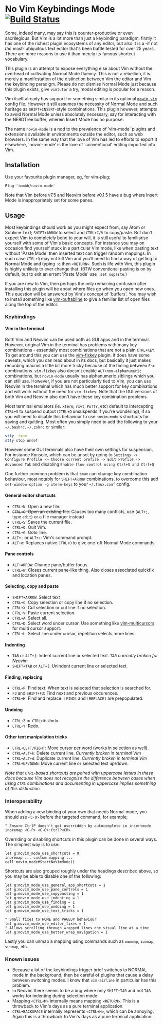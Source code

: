 #  No Vim Keybindings Mode [![Build Status](https://travis-ci.org/tombh/novim-mode.svg?branch=master)](https://travis-ci.org/tombh/novim-mode)

Some, indeed many, may say this is counter-productive or even sacrilegious. But Vim is a lot more than just a keybinding paradigm; firstly it has one of the richest plugin ecosystems of any editor, but also it is a -if not *the* most- ubiquitous text editor that's been battle tested for over 25 years. There are more reasons to use it than merely its famous shortcut vocabulary.

This plugin is an attempt to expose everything else about Vim without the overhead of cultivating Normal Mode fluency. This is not a rebellion, it is merely a manifestation of the distinction between Vim the editor and Vim the keybinding paradigm. Please do not dismiss Normal Mode just because this plugin exists, give `vimtutor` a try, modal editing is popular for a reason.

Vim itself already has support for something similar in its optional [`mswin.vim`](https://github.com/vim/vim/blob/master/runtime/mswin.vim) config file. However it still assumes the necessity of Normal Mode and such heritage as `SHIFT+INSERT`-style combinations. This plugin however, attempts to avoid Normal Mode unless absolutely necessary, say for interacting with the NERDTree buffer, wherein Insert Mode has no purpose.

The name `novim-mode` is a nod to the prevalence of 'vim-mode' plugins and extensions available in environments outside the editor, such as web browsers. In the same way that the love of Vim has led to efforts to export it elsewhere, 'novim-mode' is the love of 'conventional' editing imported into Vim.

## Installation

Use your favourite plugin manager, eg, for vim-plug;

`Plug 'tombh/novim-mode'`

Note that Vim before v7.5 and Neovim before v0.1.5 have a bug where Insert Mode is inappropriately set for some panes.

## Usage

Most keybindings should work as you might expect from, say Atom or Sublime Text; `SHIFT+ARROW` to select and `CTRL+C/V` to copy/paste. But don't expect Vim to completely bend to your will, it is still useful to familiarise yourself with some of Vim's basic concepts. For instance you may on occasion find yourself stuck in a particular Vim mode, like when pasting text without 'Paste Mode' then inserted text can trigger random mappings. In such case `CTRL+Q` may not kill Vim and you'll need to find a way of getting to Normal Mode and typing `:q` then `<RETURN>`. Such is life with Vim, this plugin is highly unlikely to ever change that. (BTW conventional pasting is on by default, but to exit an errant 'Paste Mode' use `:set nopaste`.)

If you are new to Vim, then perhaps the only remaining confusion after installing this plugin will be about where files go when you open new ones. This question will be answered by Vim's concept of 'buffers'. You may wish to install something like [vim-buftabline](https://github.com/ap/vim-buftabline) to give a familiar list of open files along the top of the editor.

### Keybindings

#### Vim in the terminal
Both Vim and Neovim can be used both as GUI apps and in the terminal. However, original Vim in the terminal has problems with many key combinations - essentially most combinations that are not a plain `CTRL+KEY`. To get around this you can use the [vim-fixkey](https://github.com/drmikehenry/vim-fixkey) plugin. It does have some caveats, which you can read about in its docs, but basically it just makes recording macros a little bit more tricky because of the timing between `Esc` combinations. `vim-fixkey` also doesn't enable `ALT+non-alphanumeric` combinations, but `novim-mode` usually has alphanumeric siblings which you can still use. However, if you are not particularly tied to Vim, you can use Neovim in the terminal which has much better support for key combinations and will work without the  need for `vim-fixkey`. Note that the GUI versions of both Vim and Neovim also don't have these key combination problems.

Most terminal emulators (ie. `xterm`, `rxvt`, `PuTTY`, etc) default to intercepting `CTRL+S` to suspend output (`CTRL+Q` unsuspends if you're wondering), if so you will need to disable this behaviour to use `novim-mode`'s shortcuts for saving and quitting. Most often you simply need to add the following to your `~/.bashrc`, `~/.zshrc` or similar:

```sh
stty -ixon
stty stop undef
```

However some GUI terminals also have their own settings for suspension. For instance Konsole, which can be unset by going to `Settings -> Configure Profile -> Choose current profile -> Edit Profile -> Advanced Tab` and disabling `Enable flow control using Ctrl+S and Ctrl+Q`

One further common problem is that `tmux` can change key combination behaviour, most notably for `SHIFT+ARROW` combinations, to overcome this add `set-window-option -g xterm-keys` to your `~/.tmux.conf` config.

#### General editor shortcuts
  * `CTRL+N`: Open a new file.
  * ~~`CTRL+O`: Open an existing file.~~ Causes too many conflicts, use (`ALT+;`, type `edit`) or a file manager instead
  * `CTRL+S`: Saves the current file.
  * `CTRL+Q`: Quit Vim.
  * `CTRL+G`: Goto line.
  * `ALT+;` or `ALT+c`: Vim's command prompt.
  * `ALT+o`: Replaces native `CTRL+O` to give one-off Normal Mode commands.

#### Pane controls
  * `ALT+ARROW`: Change pane/buffer focus.
  * `CTRL+W`: Closes current pane-like thing. Also closes associated quickfix and location panes.

#### Selecting, copy and paste
  * `SHIFT+ARROW`: Select text
  * `CTRL+C`: Copy selection or copy line if no selection.
  * `CTRL+X`: Cut selection or cut line if no selection.
  * `CTRL+V`: Paste current selection.
  * `CTRL+A`: Select all.
  * `CTRL+D`: Select word under cursor. Use something like [vim-multicursors](https://github.com/terryma/vim-multiple-cursors) for multi cursor support.
  * `CTRL+L`: Select line under cursor, repetition selects more lines.

#### Indenting
  * `TAB` or `ALT+]`: Indent current line or selected text. _`TAB` currently broken for Neovim_
  * `SHIFT+TAB` or `ALT+[`: Unindent current line or selected text.

#### Finding, replacing
  * `CTRL+F`: Find text. When text is selected that selection is searched for.
  * `F3` and `SHIFT+F3`: Find next and previous occurences.
  * `CTRL+H`: Find and replace. `[FIND]` and `[REPLACE]` are prepopulated.

#### Undoing
  * `CTRL+Z` or `CTRL+U`: Undo.
  * `CTRL+Y`: Redo.

#### Other text manipulation tricks
  * `CTRL+LEFT/RIGHT`: Move cursor per word (works in selection as well).
  * `CTRL+ALT+k`: Delete current line. _Currently broken in terminal Vim_
  * `CTRL+ALT+d`: Duplicate current line. _Currently broken in terminal Vim_
  * `CTRL+UP/DOWN`: Move current line or selected text up/down.

_Note that `CTRL`-based shortcuts are paired with uppercase letters in these docs because
Vim does not recognise the difference between cases when using `CTRL` combinations and
documenting in uppercase implies something of this distinction._

### Interoperability
When adding a new binding of your own that needs Normal mode, you should use `<C-O>` before the targeted command, for example;
```vim
" Ensure CtrlP doesn't get overridden by autocomplete in insertmode
inoremap <C-P> <C-O>:CtrlP<CR>
```

Overriding or disabling shortcuts in this plugin can be done in several ways. The simplest way is to use:
```vim
let g:novim_mode_use_shortcuts = 0
inoremap ... custom mapping ...
call novim_mode#StartNoVimMode()
```

Shortcuts are also grouped roughly under the headings described above, so you may be able to disable one of the following:
```vim
let g:novim_mode_use_general_app_shortcuts = 1
let g:novim_mode_use_pane_controls = 1
let g:novim_mode_use_copypasting = 1
let g:novim_mode_use_indenting = 1
let g:novim_mode_use_finding = 1
let g:novim_mode_use_undoing = 1
let g:novim_mode_use_text_tricks = 1

" Small fixes to HOME and PAGEUP behaviour
let g:novim_mode_use_editor_fixes = 1
" Allows scrolling through wrapped lines one visual line at a time
let g:novim_mode_use_better_wrap_navigation = 1
```

Lastly you can unmap a mapping using commands such as `nunmap`, `iunmap`, `sunmap`, etc.

### Known issues
  * Because a lot of the keybindings trigger brief switches to NORMAL mode in the background, then be careful of plugins that cause a delay between switching modes. I know that `vim-airline` in particular has this problem.
  * In Neovim there seems to be a bug where only `SHIFT+TAB` and not `TAB` works for indenting during selection mode.
  * Mapping `<CTRL+M>` internally means mapping `<RETURN>`. This is a throwback to Vim's days as a pure terminal application.
  * `CTRL+BACKSPACE` internally represents `<CTRL+H>`, which can be annoying. Again this is a throwback to Vim's days as a pure terminal application.
